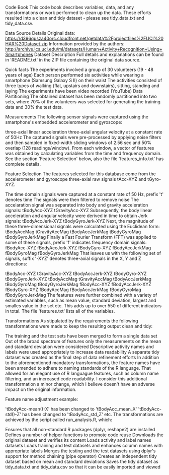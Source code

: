 Code Book
This code book describes variables, data, and any transformations or work performed to clean up the data. These efforts resulted into a clean and tidy dataset - please see tidy_data.txt and tidy_data.csv.

Data Source Details
Original data: https://d396qusza40orc.cloudfront.net/getdata%2Fprojectfiles%2FUCI%20HAR%20Dataset.zip
Information provided by the authors: http://archive.ics.uci.edu/ml/datasets/Human+Activity+Recognition+Using+Smartphones
Dataset Description
Full details and explanations can be found in 'README.txt' in the ZIP file containing the original data source.

Quick facts
The experiments involved a group of 30 volunteers (19 - 48 years of age)
Each person performed six activities while wearing a smartphone (Samsung Galaxy S II) on their waist
The activities consisted of three types of walking (flat, upstairs and downstairs), sitting, standing and laying
The experiments have been video recorded (YouTube)
Data Partitioning
The obtained dataset has been randomly partitioned into two sets, where 70% of the volunteers was selected for generating the training data and 30% the test data.

Measurements
The following sensor signals were captured using the smartphone's embedded accelerometer and gyroscope:

three-axial linear acceleration
three-axial angular velocity at a constant rate of 50Hz
The captured signals were pre-processed by applying noise filters and then sampled in fixed-width sliding windows of 2.56 sec and 50% overlap (128 readings/window). From each window, a vector of features was obtained by calculating variables from the time and frequency domain. See the section 'Feature Selection' below, also the file 'features_info.txt' has complete details.

Feature Selection
The features selected for this database come from the accelerometer and gyroscope three-axial raw signals tAcc-XYZ and tGyro-XYZ.

The time domain signals were captured at a constant rate of 50 Hz, prefix 't' denotes time
The signals were then filtered to remove noise
The accelaration signal was separated into body and gravity acceleration signals:
tBodyAcc-XYZ
tGravityAcc-XYZ
Subsequently, the body linear acceleration and angular velocity were derived in time to obtain Jerk signals:
tBodyAccJerk-XYZ
tBodyGyroJerk-XYZ
Next, the magnitude of these three-dimensional signals were calculated using the Euclidean form:
tBodyAccMag
tGravityAccMag
tBodyAccJerkMag
tBodyGyroMag
tBodyGyroJerkMag
Finally a Fast Fourier Transform (FFT) was applied to some of these signals, prefix 'f' indicates frequency domain signals:
fBodyAcc-XYZ
fBodyAccJerk-XYZ
fBodyGyro-XYZ
fBodyAccJerkMag
fBodyGyroMag
fBodyGyroJerkMag
That leaves us with the following set of signals, suffix '-XYZ' denotes three-axial signals in the X, Y and Z directions:

tBodyAcc-XYZ
tGravityAcc-XYZ
tBodyAccJerk-XYZ
tBodyGyro-XYZ
tBodyGyroJerk-XYZ
tBodyAccMag
tGravityAccMag
tBodyAccJerkMag
tBodyGyroMag
tBodyGyroJerkMag
fBodyAcc-XYZ
fBodyAccJerk-XYZ
fBodyGyro-XYZ
fBodyAccMag
fBodyAccJerkMag
fBodyGyroMag
fBodyGyroJerkMag
The features were further combined with a variety of estimated variables, such as mean value, standard deviation, largest and smalles value in the set etc. This adds up to over 550 of different indicators in total. The file 'features.txt' lists all of the variables.

Transformations
As stipulated by the requirements the following transformations were made to keep the resulting output clean and tidy:

The training and the test sets have been merged to form a single data set
Out of the broad spectrum of features only the measurements on the mean and standard deviation were considered
Descriptive activity names and labels were used appropriately to increase data readability
A separate tidy dataset was created as the final step of data refinement efforts
In addition to the aforementioned mandatory transformations, the feature names have been amended to adhere to naming standards of the R language. That allowed for an elegant use of R languague features, such as column name filtering, and an increased code readability. I consider this additional transformation a minor change, which I believe doesn't have an adverse impact on the original information.

Feature name adjustment example:

'tBodyAcc-mean()-X' has been changed to 'tBodyAcc_mean_X'
'tBodyAcc-std()-Z' has been changed to 'tBodyAcc_std_Z'
etc.
The transformations are achieved by the script called run_analysis.R, which:

Ensures that all non-standard R packages (dplyr, reshape2) are installed
Defines a number of helper functions to promote code reuse
Downloads the original dataset and verifies its content
Loads activity and label names datasets
Loads training and test datasets and enhances column names with appropriate labels
Merges the testing and the test datasets using dplyr's support for method chaining (pipe operator)
Creates an independent tidy dataset based on mean and standard deviations
Saves the tidy dataset as tidy_data.txt and tidy_data.csv so that it can be easily imported and viewed
